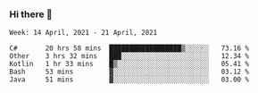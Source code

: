 ### Hi there 👋

<!--START_SECTION:waka-->
```text
Week: 14 April, 2021 - 21 April, 2021

C#       20 hrs 58 mins  ██████████████████▒░░░░░░   73.16 % 
Other    3 hrs 32 mins   ███░░░░░░░░░░░░░░░░░░░░░░   12.34 % 
Kotlin   1 hr 33 mins    █▒░░░░░░░░░░░░░░░░░░░░░░░   05.41 % 
Bash     53 mins         ▓░░░░░░░░░░░░░░░░░░░░░░░░   03.12 % 
Java     51 mins         ▓░░░░░░░░░░░░░░░░░░░░░░░░   03.00 % 
```
<!--END_SECTION:waka-->
